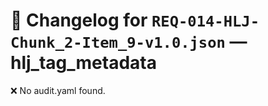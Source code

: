 # 📝 Changelog for `REQ-014-HLJ-Chunk_2-Item_9-v1.0.json` — **hlj_tag_metadata**

❌ No audit.yaml found.
